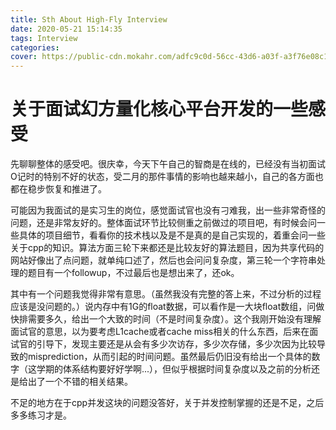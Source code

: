 ```yaml
---
title: Sth About High-Fly Interview
date: 2020-05-21 15:14:35
tags: Interview
categories:
cover: https://public-cdn.mokahr.com/adfc9c0d-56cc-43d6-a03f-a3f76e08c12b.png
---
```

<meta name="referrer" content="no-referrer" />

# 关于面试幻方量化核心平台开发的一些感受

先聊聊整体的感受吧。很庆幸，今天下午自己的智商是在线的，已经没有当初面试O记时的特别不好的状态，受二月的那件事情的影响也越来越小，自己的各方面也都在稳步恢复和推进了。

可能因为我面试的是实习生的岗位，感觉面试官也没有刁难我，出一些非常奇怪的问题，还是非常友好的。整体面试环节比较侧重之前做过的项目吧，有时候会问一些具体的项目细节，看看你的技术栈以及是不是真的是自己实现的，着重会问一些关于cpp的知识。算法方面三轮下来都还是比较友好的算法题目，因为共享代码的网站好像出了点问题，就单纯口述了，然后也会问问复杂度，第三轮一个字符串处理的题目有一个followup，不过最后也是想出来了，还ok。

其中有一个问题我觉得非常有意思。（虽然我没有完整的答上来，不过分析的过程应该是没问题的。）说内存中有1G的float数据，可以看作是一大块float数组，问做快排需要多久，给出一个大致的时间（不是时间复杂度）。这个我刚开始没有理解面试官的意思，以为要考虑L1cache或者cache miss相关的什么东西，后来在面试官的引导下，发现主要还是从会有多少次访存，多少次存储，多少次因为比较导致的misprediction，从而引起的时间问题。虽然最后仍旧没有给出一个具体的数字（这学期的体系结构要好好学啊...），但似乎根据时间复杂度以及之前的分析还是给出了一个不错的相关结果。

不足的地方在于cpp并发这块的问题没答好，关于并发控制掌握的还是不足，之后多多练习才是。